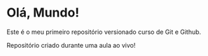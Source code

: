 # Olá, Mundo!
 Este é o meu primeiro repositório versionado curso de Git e Github.

 Repositório criado durante uma aula ao vivo!
